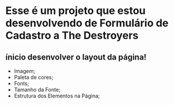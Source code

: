 # Esse é um projeto que estou desenvolvendo de Formulário de Cadastro a The Destroyers

## ínicio desenvolver o layout da página!

* Imagem; 
* Paleta de cores; 
* Fonts;
* Tamanho da Fonte; 
* Estrutura dos Elementos na Página; 